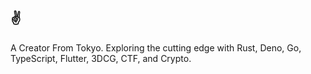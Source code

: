 ## ✌

A Creator From Tokyo.
Exploring the cutting edge with Rust, Deno, Go, TypeScript, Flutter, 3DCG, CTF, and Crypto.
